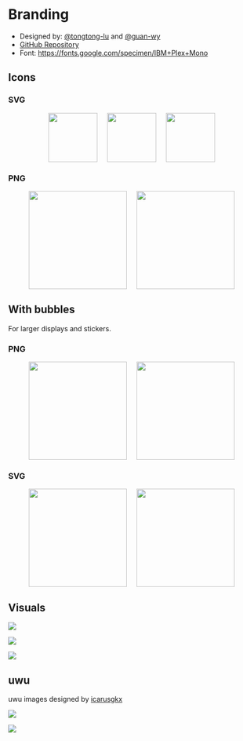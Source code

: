# Branding

* Designed by: [@tongtong-lu](https://github.com/tongtong-lu) and [@guan-wy](https://github.com/guan-wy)
* [GitHub Repository](https://github.com/oxc-project/oxc-assets)
* Font: https://fonts.google.com/specimen/IBM+Plex+Mono

## Icons

### SVG

<p style="display:flex;justify-content:center;">
  <img src="https://cdn.jsdelivr.net/gh/oxc-project/oxc-assets/square.svg" width="100" />
  &nbsp;&nbsp;&nbsp;&nbsp;&nbsp;
  <img src="https://cdn.jsdelivr.net/gh/oxc-project/oxc-assets/round.svg" width="100" />
  &nbsp;&nbsp;&nbsp;&nbsp;&nbsp;
  <img src="https://cdn.jsdelivr.net/gh/oxc-project/oxc-assets/anchor.svg" width="100" />
</p>

### PNG

<p style="display:flex;justify-content:center;">
  <img src="https://cdn.jsdelivr.net/gh/oxc-project/oxc-assets/square.png" width="200" />
  &nbsp;&nbsp;&nbsp;&nbsp;&nbsp;
  <img src="https://cdn.jsdelivr.net/gh/oxc-project/oxc-assets/round.png" width="200" />
</p>

## With bubbles

For larger displays and stickers.

### PNG

<p style="display: flex;justify-content: center;">
  <img src="https://cdn.jsdelivr.net/gh/oxc-project/oxc-assets/square-bubbles.png" width="200" />
  &nbsp;&nbsp;&nbsp;&nbsp;&nbsp;
  <img src="https://cdn.jsdelivr.net/gh/oxc-project/oxc-assets/round-bubbles.png" width="200" />
</p>

### SVG

<p style="display: flex;justify-content: center;">
  <img src="https://cdn.jsdelivr.net/gh/oxc-project/oxc-assets/square-bubbles.svg" width="200" />
  &nbsp;&nbsp;&nbsp;&nbsp;&nbsp;
  <img src="https://cdn.jsdelivr.net/gh/oxc-project/oxc-assets/round-bubbles.svg" width="200" />
</p>

## Visuals

<p><img src="https://cdn.jsdelivr.net/gh/oxc-project/oxc-assets/preview-white-bubbles.png" /></p>
<p><img src="https://cdn.jsdelivr.net/gh/oxc-project/oxc-assets/preview-dark-bubbles.png" /></p>

<p><img src="https://cdn.jsdelivr.net/gh/oxc-project/oxc-assets/VI.png" /></p>

## uwu

uwu images designed by [icarusgkx](https://x.com/icarusgkx)

<p><img src="https://cdn.jsdelivr.net/gh/oxc-project/oxc-assets/uwu.png" /></p>
<p><img src="https://cdn.jsdelivr.net/gh/oxc-project/oxc-assets/uwu-shadow.png" /></p>
